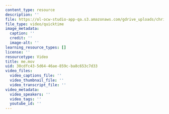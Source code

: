 ```yaml
---
content_type: resource
description: ''
file: https://ol-ocw-studio-app-qa.s3.amazonaws.com/gdrive_uploads/chris-pets/1tBiU64rDCJpsg5SDkSCfGfqEELaxUdwA/me.mov
file_type: video/quicktime
image_metadata:
  caption: ''
  credit: ''
  image-alt: ''
learning_resource_types: []
license: ''
resourcetype: Video
title: me.mov
uid: 30cdfc43-5d64-46ae-859c-ba8c653c7d33
video_files:
  video_captions_file: ''
  video_thumbnail_file: ''
  video_transcript_file: ''
video_metadata:
  video_speakers: ''
  video_tags: ''
  youtube_id: ''
---
```

